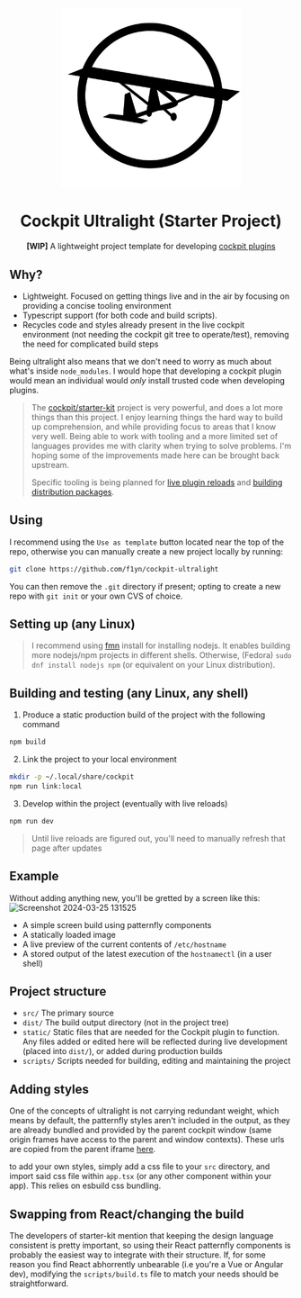 #

<div align="center">
  <img width=320" height="320" src="static/cockpit-ultralight-icon.svg" />
  <br>
  <h1>Cockpit Ultralight (Starter Project)</h1>
  <p><b>[WIP]</b> A lightweight project template for developing <a href="https://cockpit-project.org/">cockpit plugins</a></p>
</div>

## Why?

-   Lightweight. Focused on getting things live and in the air by focusing on providing a concise tooling environment
-   Typescript support (for both code and build scripts).
-   Recycles code and styles already present in the live cockpit environment (not needing the cockpit git tree to operate/test), removing the need for complicated build steps

Being ultralight also means that we don't need to worry as much about what's inside `node_modules`. I would hope that developing a cockpit plugin would mean an individual would _only_ install trusted code when developing plugins.

> The [cockpit/starter-kit](https://github.com/cockpit-project/starter-kit) project is very powerful, and does a lot more things than this project. I enjoy learning things the hard way to build up comprehension, and while providing focus to areas that I know very well. Being able to work with tooling and a more limited set of languages provides me with clarity when trying to solve problems. I'm hoping some of the improvements made here can be brought back upstream.
>
> Specific tooling is being planned for [live plugin reloads](https://github.com/f1yn/cockpit-ultralight/issues/2) and [building distribution packages](https://github.com/f1yn/cockpit-ultralight/issues/1).

## Using

I recommend using the `Use as template` button located near the top of the repo, otherwise you can manually create a new project locally by running:

```sh
git clone https://github.com/f1yn/cockpit-ultralight
```

You can then remove the `.git` directory if present; opting to create a new repo with `git init` or your own CVS of choice.

## Setting up (any Linux)

> I recommend using [fmn](https://github.com/Schniz/fnm) install for installing nodejs. It enables building more nodejs/npm projects in different shells. Otherwise, (Fedora) `sudo dnf install nodejs npm` (or equivalent on your Linux distribution).

## Building and testing (any Linux, any shell)

1. Produce a static production build of the project with the following command

```sh
npm build
```

2. Link the project to your local environment

```sh
mkdir -p ~/.local/share/cockpit
npm run link:local
```

3. Develop within the project (eventually with live reloads)

```sh
npm run dev
```

> Until live reloads are figured out, you'll need to manually refresh that page after updates

## Example

Without adding anything new, you'll be gretted by a screen like this:
<img width="1207" alt="Screenshot 2024-03-25 131525" src="https://github.com/f1yn/cockpit-ultralight/assets/6565187/5766547b-8a24-4911-a48d-f68ebaf7a906">

-   A simple screen build using patternfly components
-   A statically loaded image
-   A live preview of the current contents of `/etc/hostname`
-   A stored output of the latest execution of the `hostnamectl` (in a user shell)

## Project structure

-   `src/` The primary source
-   `dist/` The build output directory (not in the project tree)
-   `static/` Static files that are needed for the Cockpit plugin to function. Any files added or edited here will be reflected during live development (placed into `dist/`), or added during production builds
-   `scripts/` Scripts needed for building, editing and maintaining the project

## Adding styles

One of the concepts of ultralight is not carrying redundant weight, which means by default, the patternfly styles aren't included in the output, as they are already bundled and provided by the parent cockpit window (same origin frames have access to the parent and window contexts). These urls are copied from the parent iframe [here](./static/inheritStyles.js).

to add your own styles, simply add a css file to your `src` directory, and import said css file within `app.tsx` (or any other component within your app). This relies on esbuild css bundling.

## Swapping from React/changing the build

The developers of starter-kit mention that keeping the design language consistent is pretty important, so using their React patternfly components is probably the easiest way to integrate with their structure. If, for some reason you find React abhorrently unbearable (i.e you're a Vue or Angular dev), modifying the `scripts/build.ts` file to match your needs should be straightforward.
